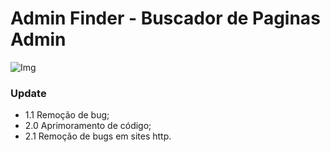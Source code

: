 ## <h1>Admin Finder - Buscador de Paginas Admin
![Img](http://i.imgur.com/CBrq5Qc.png)
### Update
- 1.1 Remoção de bug;
- 2.0 Aprimoramento de código;
- 2.1 Remoção de bugs em sites http.
